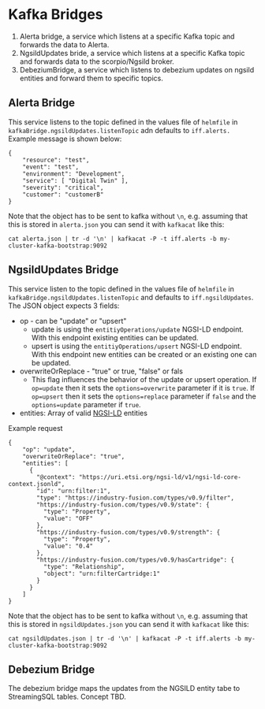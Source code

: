 # Kafka Bridges

1. Alerta bridge, a service which listens at a specific Kafka topic and forwards the data to Alerta.
2. NgsildUpdates bride, a service which listens at a specific Kafka topic and forwards data to the scorpio/Ngsild broker.
3. DebeziumBridge, a service which listens to debezium updates on ngsild entities and forward them to specific topics.

## Alerta Bridge

This service listens to the topic defined in the values file of `helmfile` in `kafkaBridge.ngsildUpdates.listenTopic` adn defaults to `iff.alerts.` Example message is shown below:

```
{
    "resource": "test",
    "event": "test",
    "environment": "Development",
    "service": [ "Digital Twin" ],
    "severity": "critical",
    "customer": "customerB"
}
```

Note that the object has to be sent to kafka without `\n`, e.g. assuming that this is stored in `alerta.json` you can send it with `kafkacat` like this:

```
cat alerta.json | tr -d '\n' | kafkacat -P -t iff.alerts -b my-cluster-kafka-bootstrap:9092
```

## NgsildUpdates Bridge

This service listen to the topic defined in the values file of `helmfile` in `kafkaBridge.ngsildUpdates.listenTopic` and defaults to `iff.ngsildUpdates`. The JSON object expects 3 fields:

* op - can be "update" or "upsert"
  * update is using the `entitiyOperations/update` NGSI-LD endpoint. With this endpoint existing entities can be updated.
  * upsert is using the `entitiyOperations/upsert` NGSI-LD endpoint. With this endpoint new entities can be created or an existing one can be updated.
* overwriteOrReplace - "true" or true, "false" or fals
  * This flag influences the behavior of the update or upsert operation. If `op=update` then it sets the `options=overwrite` parameter if it is `true`. If `op=upsert` then it sets the `options=replace` parameter if `false` and the `options=update` parameter if `true`.
* entities: Array of valid [NGSI-LD](https://www.etsi.org/deliver/etsi_gs/CIM/001_099/009/01.05.01_60/gs_CIM009v010501p.pdf) entities

Example request

```
{
    "op": "update",
    "overwriteOrReplace": "true",
    "entities": [
      {
        "@context": "https://uri.etsi.org/ngsi-ld/v1/ngsi-ld-core-context.jsonld",
        "id": "urn:filter:1",
        "type": "https://industry-fusion.com/types/v0.9/filter",
        "https://industry-fusion.com/types/v0.9/state": {
          "type": "Property",
          "value": "OFF"
        },
        "https://industry-fusion.com/types/v0.9/strength": {
          "type": "Property",
          "value": "0.4"
        },
        "https://industry-fusion.com/types/v0.9/hasCartridge": {
          "type": "Relationship",
          "object": "urn:filterCartridge:1"
        }
      }
    ]
}
```

Note that the object has to be sent to kafka without `\n`, e.g. assuming that this is stored in `ngsildUpdates.json` you can send it with `kafkacat` like this:

```
cat ngsildUpdates.json | tr -d '\n' | kafkacat -P -t iff.alerts -b my-cluster-kafka-bootstrap:9092
```


## Debezium Bridge

The debezium bridge maps the updates from the NGSILD entity tabe to StreamingSQL tables.
Concept TBD.